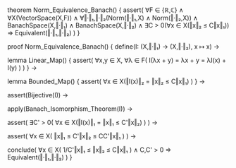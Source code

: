 theorem Norm_Equivalence_Banach() {
  assert(
    ∀F ∈ {ℝ,ℂ} ∧
    ∀X(VectorSpace(X,F)) ∧
    ∀‖·‖₁,‖·‖₂(Norm(‖·‖₁,X) ∧ Norm(‖·‖₂,X)) ∧
    BanachSpace(X,‖·‖₁) ∧ BanachSpace(X,‖·‖₂) ∧
    ∃C > 0(∀x ∈ X(‖x‖₂ ≤ C‖x‖₁))
    ⇒
    Equivalent(‖·‖₁,‖·‖₂)
  )
}

proof Norm_Equivalence_Banach() {
  define(I: (X,‖·‖₁) → (X,‖·‖₂), x ↦ x) →
  
  lemma Linear_Map() {
    assert(
      ∀x,y ∈ X, ∀λ ∈ F(
        I(λx + y) = λx + y = λI(x) + I(y)
      )
    )
  } →
  
  lemma Bounded_Map() {
    assert(
      ∀x ∈ X(‖I(x)‖₂ = ‖x‖₂ ≤ C‖x‖₁)
    )
  } →
  
  assert(Bijective(I)) →
  
  apply(Banach_Isomorphism_Theorem(I)) →
  
  assert(
    ∃C' > 0(
      ∀x ∈ X(‖I(x)‖₁ = ‖x‖₁ ≤ C'‖x‖₂)
    )
  ) →
  
  assert(
    ∀x ∈ X(
      ‖x‖₁ ≤ C'‖x‖₂ ≤ CC'‖x‖₁
    )
  ) →
  
  conclude(
    ∀x ∈ X(
      1/C'‖x‖₁ ≤ ‖x‖₂ ≤ C‖x‖₁
    ) ∧ C,C' > 0
    ⇒
    Equivalent(‖·‖₁,‖·‖₂)
  )
}